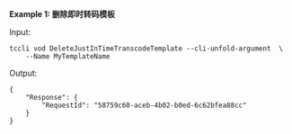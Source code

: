 **Example 1: 删除即时转码模板**



Input: 

```
tccli vod DeleteJustInTimeTranscodeTemplate --cli-unfold-argument  \
    --Name MyTemplateName
```

Output: 
```
{
    "Response": {
        "RequestId": "58759c60-aceb-4b02-b0ed-6c62bfea88cc"
    }
}
```

